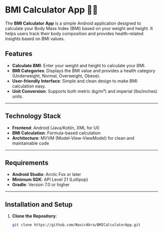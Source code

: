 # BMI Calculator App 🏋️‍♂️

The **BMI Calculator App** is a simple Android application designed to calculate your Body Mass Index (BMI) based on your weight and height. It helps users track their body composition and provides health-related insights based on BMI values.

## Features
- **Calculate BMI**: Enter your weight and height to calculate your BMI.
- **BMI Categories**: Displays the BMI value and provides a health category (Underweight, Normal, Overweight, Obese).
- **User-friendly Interface**: Simple and clean design to make BMI calculation easy.
- **Unit Conversion**: Supports both metric (kg/m²) and imperial (lbs/inches) units.

---

## Technology Stack
- **Frontend**: Android (Java/Kotlin, XML for UI)
- **BMI Calculation**: Formula-based calculation
- **Architecture**: MVVM (Model-View-ViewModel) for clean and maintainable code

---

## Requirements
- **Android Studio**: Arctic Fox or later
- **Minimum SDK**: API Level 21 (Lollipop)
- **Gradle**: Version 7.0 or higher

---

## Installation and Setup

1. **Clone the Repository**:
   ```bash
   git clone https://github.com/NasirAkra/BMICalculatorApp.git
